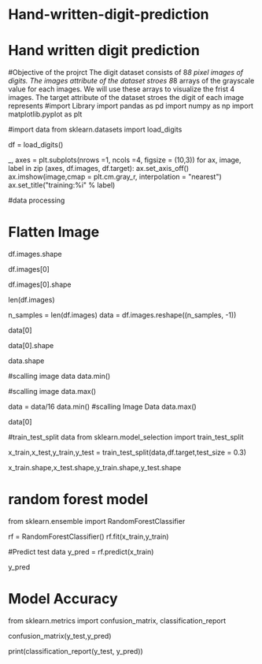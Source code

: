 # Hand-written-digit-prediction
# Hand written digit prediction
#Objective of the projrct
The digit dataset consists of 8*8 pixel images of digits. The images attribute of the dataset stroes 8*8 arrays of the grayscale value for each images. We will use these arrays to visualize the frist 4 images. The target attribute of the dataset stroes the digit of each image represents
#import Library
import pandas as pd
import numpy as np
import matplotlib.pyplot as plt

#import data
from sklearn.datasets import load_digits

df = load_digits()

_, axes = plt.subplots(nrows =1, ncols =4, figsize = (10,3))
for ax, image, label in zip (axes, df.images, df.target):
  ax.set_axis_off()
  ax.imshow(image,cmap = plt.cm.gray_r, interpolation = "nearest")
  ax.set_title("training:%i" % label)

#data processing
# Flatten Image

df.images.shape

df.images[0]

df.images[0].shape

len(df.images)

n_samples = len(df.images)
data = df.images.reshape((n_samples, -1))

data[0]

data[0].shape

data.shape

#scalling image data
data.min()

#scalling image
data.max()


data = data/16
data.min()
#scalling Image Data
data.max()

data[0]

#train_test_split data
from sklearn.model_selection import train_test_split


x_train,x_test,y_train,y_test = train_test_split(data,df.target,test_size = 0.3)

x_train.shape,x_test.shape,y_train.shape,y_test.shape

# random forest model
from sklearn.ensemble import RandomForestClassifier


rf = RandomForestClassifier()
rf.fit(x_train,y_train)

#Predict test data
y_pred = rf.predict(x_train)


y_pred

# Model Accuracy 
from sklearn.metrics import confusion_matrix, classification_report

confusion_matrix(y_test,y_pred)

print(classification_report(y_test, y_pred))
